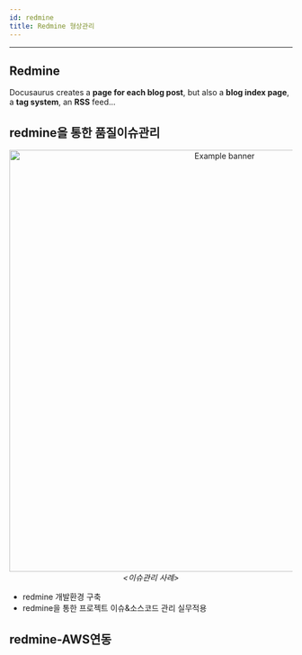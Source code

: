 ```yaml
---
id: redmine
title: Redmine 형상관리
---
```


---

## Redmine

Docusaurus creates a **page for each blog post**, but also a **blog index page**, a **tag system**, an **RSS** feed...

## redmine을 통한 품질이슈관리

<p align="center">
	<img
		src={require('/img/1_process/img4_1_train_Project_Management.png').default}
		alt="Example banner"
		width="750"
	/><br/><em>&lt;이슈관리 사례&gt;</em>
</p>

* redmine 개발환경 구축
* redmine을 통한 프로젝트 이슈&소스코드 관리 실무적용

## redmine-AWS연동

